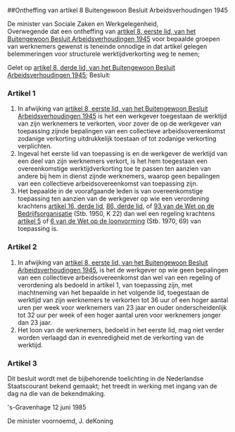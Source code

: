 <meta http-equiv='Content-Type' content='text/html; charset=utf-8' />

##Ontheffing van artikel 8 Buitengewoon Besluit Arbeidsverhoudingen 1945

De minister van Sociale Zaken en Werkgelegenheid,  
Overwegende dat een ontheffing van [artikel 8, eerste lid, van het Buitengewoon Besluit Arbeidsverhoudingen 1945](../../../../../../../../../../KB/buitengewoon/besluit/arbeidsverhoudingen/1945/BWBR0002014/README.md) voor bepaalde groepen van werknemers gewenst is teneinde onnodige in dat artikel gelegen belemmeringen voor structurele werktijdverkorting weg te nemen;

Gelet op [artikel 8, derde lid, van het Buitengewoon Besluit Arbeidsverhoudingen 1945](../../../../../../../../../../KB/buitengewoon/besluit/arbeidsverhoudingen/1945/BWBR0002014/README.md);
Besluit:    

### Artikel  1  

1.  In afwijking van [artikel 8, eerste lid, van het Buitengewoon Besluit Arbeidsverhoudingen 1945](../../../../../../../../../../KB/buitengewoon/besluit/arbeidsverhoudingen/1945/BWBR0002014/README.md) is het een werkgever toegestaan de werktijd van zijn werknemers te verkorten, voor zover de op de werkgever van toepassing zijnde bepalingen van een collectieve arbeidsovereenkomst zodanige verkorting uitdrukkelijk toestaan of tot zodanige verkorting verplichten.   
2.  Ingeval het eerste lid van toepassing is en de werkgever de werktijd van een deel van zijn werknemers verkort, is het hem toegestaan een overeenkomstige werktijdverkorting toe te passen ten aanzien van andere bij hem in dienst zijnde werknemers, waarop geen bepalingen van een collectieve arbeidsovereenkomst van toepassing zijn.   
3.  Het bepaalde in de voorafgaande leden is van overeenkomstige toepassing ten aanzien van de werkgever op wie een verordening krachtens [artikel 16, derde lid](../../../../../../../../../../wet/wet/op/de/bedrijfsorganisatie/BWBR0002058/README.md), [86, derde lid](../../../../../../../../../../wet/wet/op/de/bedrijfsorganisatie/BWBR0002058/README.md), of [93 van de Wet op de Bedrijfsorganisatie](../../../../../../../../../../wet/wet/op/de/bedrijfsorganisatie/BWBR0002058/README.md) (Stb. 1950, K 22) dan wel een regeling krachtens [artikel 5](../../../../../../../../../../wet/wet/op/de/loonvorming/BWBR0002698/README.md) of [6 van de Wet op de loonvorming](../../../../../../../../../../wet/wet/op/de/loonvorming/BWBR0002698/README.md) (Stb. 1970, 69) van toepassing is.   

### Artikel  2  

1.  In afwijking van [artikel 8, eerste lid, van het Buitengewoon Besluit Arbeidsverhoudingen 1945](../../../../../../../../../../KB/buitengewoon/besluit/arbeidsverhoudingen/1945/BWBR0002014/README.md), is het de werkgever op wie geen bepalingen van een collectieve arbeidsovereenkomst dan wel van een regeling of verordening als bedoeld in artikel 1, van toepassing zijn, met inachtneming van het bepaalde in het volgende lid, toegestaan de werktijd van zijn werknemers te verkorten tot 36 uur of een hoger aantal uren per week voor werknemers van 23 jaar en ouder onderscheidenlijk tot 32 uur per week of een hoger aantal uren voor werknemers jonger dan 23 jaar.   
2.  Het loon van de werknemers, bedoeld in het eerste lid, mag niet verder worden verlaagd dan in evenredigheid met de verkorting van de werktijd.   

### Artikel  3  

Dit besluit wordt met de bijbehorende toelichting in de Nederlandse Staatscourant bekend gemaakt; het treedt in werking met ingang van de dag na die van de bekendmaking.  

's-Gravenhage 
12 juni 1985    

De 
minister voornoemd, 
J. deKoning    
